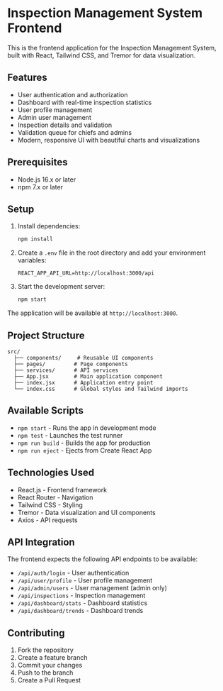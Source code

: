 # Inspection Management System Frontend

This is the frontend application for the Inspection Management System, built with React, Tailwind CSS, and Tremor for data visualization.

## Features

- User authentication and authorization
- Dashboard with real-time inspection statistics
- User profile management
- Admin user management
- Inspection details and validation
- Validation queue for chiefs and admins
- Modern, responsive UI with beautiful charts and visualizations

## Prerequisites

- Node.js 16.x or later
- npm 7.x or later

## Setup

1. Install dependencies:
   ```bash
   npm install
   ```

2. Create a `.env` file in the root directory and add your environment variables:
   ```
   REACT_APP_API_URL=http://localhost:3000/api
   ```

3. Start the development server:
   ```bash
   npm start
   ```

The application will be available at `http://localhost:3000`.

## Project Structure

```
src/
  ├── components/     # Reusable UI components
  ├── pages/         # Page components
  ├── services/      # API services
  ├── App.jsx        # Main application component
  ├── index.jsx      # Application entry point
  └── index.css      # Global styles and Tailwind imports
```

## Available Scripts

- `npm start` - Runs the app in development mode
- `npm test` - Launches the test runner
- `npm run build` - Builds the app for production
- `npm run eject` - Ejects from Create React App

## Technologies Used

- React.js - Frontend framework
- React Router - Navigation
- Tailwind CSS - Styling
- Tremor - Data visualization and UI components
- Axios - API requests

## API Integration

The frontend expects the following API endpoints to be available:

- `/api/auth/login` - User authentication
- `/api/user/profile` - User profile management
- `/api/admin/users` - User management (admin only)
- `/api/inspections` - Inspection management
- `/api/dashboard/stats` - Dashboard statistics
- `/api/dashboard/trends` - Dashboard trends

## Contributing

1. Fork the repository
2. Create a feature branch
3. Commit your changes
4. Push to the branch
5. Create a Pull Request 